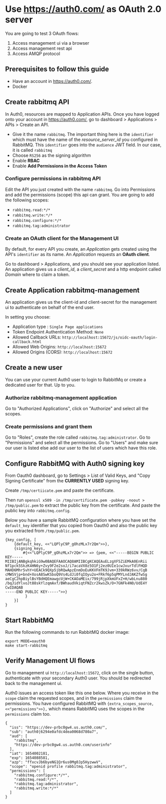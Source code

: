# Use https://auth0.com/ as OAuth 2.0 server

You are going to test 3 OAuth flows:
1. Access management ui via a browser
2. Access management rest api
3. Access AMQP protocol

## Prerequisites to follow this guide

- Have an account in https://auth0.com/.
- Docker

## Create rabbitmq API

In Auth0, resources are mapped to Application APIs. Once you have logged onto your account in https://auth0.com/, go to dashboard > Applications > APIs > Create an API.

- Give it the name `rabbitmq`. The important thing here is the `identifier` which must have the name of the *resource_server_id* you configured in RabbitMQ. This `identifier` goes into the `audience` JWT field. In our case, it is called `rabbitmq`
- Choose `RS256` as the signing algorithm
- Enable **RBAC**
- Enable **Add Permissions in the Access Token**

### Configure permissions in rabbitmq API

Edit the API you just created with the name `rabbitmq`. Go into Permissions and add the permissions (scope) this api can grant.
You are going to add the following scopes:
- `rabbitmq.read:*/*`
- `rabbitmq.write:*/*`
- `rabbitmq.configure:*/*`
- `rabbitmq.tag:administrator`

### Create an OAuth client for the Management UI

By default, for every API you create, an *Application* gets created using the API's `identifier` as its name.
An *Application* requests an **OAuth client**.

Go to dashboard > Applications, and you should see your application listed. An application gives us a *client_id*, a *client_secret* and a http endpoint called *Domain* where to claim a token.

## Create Application rabbitmq-management

An application gives us the client-id and client-secret for the management ui to authenticate on behalf
of the end user.

In setting you choose:
- Application type : `Single Page applications`
- Token Endpoint Authentication Method:  `None`
- Allowed Callback URLs: `http://localhost:15672/js/oidc-oauth/login-callback.html`
- Allowed Web Origins: `http://localhost:15672`
- Allowed Origins (CORS): `http://localhost:15672`


## Create a new user

You can use your current Auth0 user to login to RabbitMq or create a dedicated user for that. Up to you.

### Authorize rabbitmq-management application

Go to "Authorized Applications", click on "Authorize" and select all the scopes.

### Create permissions and grant them

Go to "Roles", create the role called `rabbitmq.tag:administrator`. Go to "Permissions" and
select all the permissions. Go to "Users" and make sure our user is listed else add our user to the
list of users which have this role.


## Configure RabbitMQ with Auth0 signing key

From Oauth0 dashboard, go to Settings > List of Valid Keys, and "Copy Signing Certificate" from the **CURRENTLY USED** signing key.

Create `/tmp/certiicate.pem` and paste the certificate.

Then run `openssl x509 -in /tmp/certificate.pem -pubkey -noout > /tmp/public.pem` to extract the public key from the certificate. And paste the public key into `rabbitmq.config`.

Below you have a sample RabbitMQ configuration where you have set the `default_key` identifier that you copied from
Oauth0 and also the public key you extracted from `/tmp/public.pem`.

```
{key_config, [
	{default_key, <<"LQPlyC9P_gOhzMLx7r2Qm">>},
	{signing_keys,
		#{<<"LQPlyC9P_gOhzMLx7r2Qm">> => {pem, <<"-----BEGIN PUBLIC KEY-----
MIIBIjANBgkqhkiG9w0BAQEFAAOCAQ8AMIIBCgKCAQEAuELzgXF5ZiEMkA0EnRii
Nf1pck5SkzK4HN6y+Zvy9F2e2soJ/i7acaVX0z5O1Fj2ez0UIe1cwJxurTdlFHQD
MAHD6Mhr5vhY+UEACk9QXp5jbRQwApzEnmDoEuKKVFmTK9Jvm+339kRWz6vv/CqB
cMWSVjp+bnd+XosA8SwKSboQ9Vs4LdJi0fqIOyu2o+FRkf6p5qPMYLndJAKZfwSg
aeCgC2hpBiylBsYBdHQEmawgcUjW+CKAOaMEix/799jRjpXkmUFxZ+H/wbLnu880
/bqJidYlvoJt88skYlzqmAxf/BWhaudVkiqtFNZcr2kwsZk/O+7GNFk4N0/UdE4Y
CwIDAQAB
-----END PUBLIC KEY-----">>}
		 }
	}]
}

```

## Start RabbitMQ

Run the following commands to run RabbitMQ docker image:

```
export MODE=oauth0
make start-rabbitmq
```

## Verify Management UI flows

Go to management ui `http://localhost:15672`, click on the single button, authenticate
with your secondary Auth0 user. You should be redirected back to the management ui.

Auth0 issues an access token like this one below. Where you receive in the `scope` claim
the requested scopes, and in the `permissions` claim the permissions. You have configured
RabbitMQ with `{extra_scopes_source, <<"permissions">>},` which means RabbitMQ uses
the scopes in the `permissions` claim too.

```
{
  "iss": "https://dev-prbc0gw4.us.auth0.com/",
  "sub": "auth0|6294e0afdc4dea0068d780a7",
  "aud": [
    "rabbitmq",
    "https://dev-prbc0gw4.us.auth0.com/userinfo"
  ],
  "iat": 1654002181,
  "exp": 1654088581,
  "azp": "ffxcvJb6byeNG1Qr6us0Mg0Jp5HyzwwV",
  "scope": "openid profile rabbitmq.tag:administrator",
  "permissions": [
    "rabbitmq.configure:*/*",
    "rabbitmq.read:*/*",
    "rabbitmq.tag:administrator",
    "rabbitmq.write:*/*"
  ]
}
```
